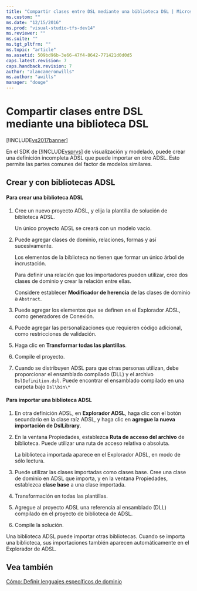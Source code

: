 ```yaml
---
title: "Compartir clases entre DSL mediante una biblioteca DSL | Microsoft Docs"
ms.custom: ""
ms.date: "12/15/2016"
ms.prod: "visual-studio-tfs-dev14"
ms.reviewer: ""
ms.suite: ""
ms.tgt_pltfrm: ""
ms.topic: "article"
ms.assetid: 509bd96b-3e66-47f4-8642-771421d0d0d5
caps.latest.revision: 7
caps.handback.revision: 7
author: "alancameronwills"
ms.author: "awills"
manager: "douge"
---
```

# Compartir clases entre DSL mediante una biblioteca DSL
[!INCLUDE[vs2017banner](../code-quality/includes/vs2017banner.md)]

En el SDK de [!INCLUDE[vsprvs](../code-quality/includes/vsprvs_md.md)] de visualización y modelado, puede crear una definición incompleta ADSL que puede importar en otro ADSL.  Esto permite las partes comunes del factor de modelos similares.  
  
## Crear y con bibliotecas ADSL  
  
#### Para crear una biblioteca ADSL  
  
1.  Cree un nuevo proyecto ADSL, y elija la plantilla de solución de biblioteca ADSL.  
  
     Un único proyecto ADSL se creará con un modelo vacío.  
  
2.  Puede agregar clases de dominio, relaciones, formas y así sucesivamente.  
  
     Los elementos de la biblioteca no tienen que formar un único árbol de incrustación.  
  
     Para definir una relación que los importadores pueden utilizar, cree dos clases de dominio y crear la relación entre ellas.  
  
     Considere establecer **Modificador de herencia** de las clases de dominio a `Abstract`.  
  
3.  Puede agregar los elementos que se definen en el Explorador ADSL, como generadores de Conexión.  
  
4.  Puede agregar las personalizaciones que requieren código adicional, como restricciones de validación.  
  
5.  Haga clic en **Transformar todas las plantillas**.  
  
6.  Compile el proyecto.  
  
7.  Cuando se distribuyen ADSL para que otras personas utilizan, debe proporcionar el ensamblado compilado \(DLL\) y el archivo `DslDefinition.dsl`.  Puede encontrar el ensamblado compilado en una carpeta bajo `Dsl\bin\*`  
  
#### Para importar una biblioteca ADSL  
  
1.  En otra definición ADSL, en **Explorador ADSL**, haga clic con el botón secundario en la clase raíz ADSL, y haga clic en **agregue la nueva importación de DslLibrary**.  
  
2.  En la ventana Propiedades, establezca **Ruta de acceso del archivo** de biblioteca.  Puede utilizar una ruta de acceso relativa o absoluta.  
  
     La biblioteca importada aparece en el Explorador ADSL, en modo de sólo lectura.  
  
3.  Puede utilizar las clases importadas como clases base.  Cree una clase de dominio en ADSL que importa, y en la ventana Propiedades, establezca **clase base** a una clase importada.  
  
4.  Transformación en todas las plantillas.  
  
5.  Agregue al proyecto ADSL una referencia al ensamblado \(DLL\) compilado en el proyecto de biblioteca de ADSL.  
  
6.  Compile la solución.  
  
 Una biblioteca ADSL puede importar otras bibliotecas.  Cuando se importa una biblioteca, sus importaciones también aparecen automáticamente en el Explorador de ADSL.  
  
## Vea también  
 [Cómo: Definir lenguajes específicos de dominio](../modeling/how-to-define-a-domain-specific-language.md)